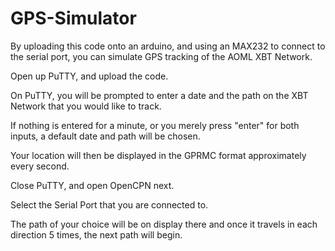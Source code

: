 # GPS-Simulator

By uploading this code onto an arduino, and using an MAX232 to connect to the serial port, you can simulate GPS tracking of the AOML XBT Network.

Open up PuTTY, and upload the code. 

On PuTTY, you will be prompted to enter a date and the path on the XBT Network that you would like to track.

If nothing is entered for a minute, or you merely press "enter" for both inputs, a default date and path will be chosen.

Your location will then be displayed in the GPRMC format approximately every second. 

Close PuTTY, and open OpenCPN next.

Select the Serial Port that you are connected to.

The path of your choice will be on display there and once it travels in each direction 5 times, the next path will begin.
